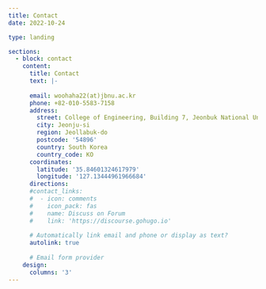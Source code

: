 ```yaml
---
title: Contact
date: 2022-10-24

type: landing

sections:
  - block: contact
    content:
      title: Contact
      text: |-
        
      email: woohaha22(at)jbnu.ac.kr
      phone: +82-010-5583-7158
      address:
        street: College of Engineering, Building 7, Jeonbuk National University
        city: Jeonju-si
        region: Jeollabuk-do
        postcode: '54896'
        country: South Korea
        country_code: KO
      coordinates:
        latitude: '35.84601324617979'
        longitude: '127.13444961966684'
      directions: 
      #contact_links:
      #  - icon: comments
      #    icon_pack: fas
      #    name: Discuss on Forum
      #    link: 'https://discourse.gohugo.io'
    
      # Automatically link email and phone or display as text?
      autolink: true
    
      # Email form provider
    design:
      columns: '3'
---
```

